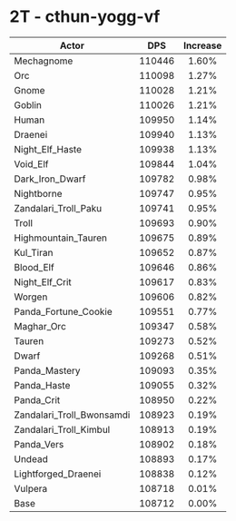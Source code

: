 # 2T - cthun-yogg-vf
| Actor | DPS | Increase |
|---|:---:|:---:|
|Mechagnome|110446|1.60%|
|Orc|110098|1.27%|
|Gnome|110028|1.21%|
|Goblin|110026|1.21%|
|Human|109950|1.14%|
|Draenei|109940|1.13%|
|Night_Elf_Haste|109938|1.13%|
|Void_Elf|109844|1.04%|
|Dark_Iron_Dwarf|109782|0.98%|
|Nightborne|109747|0.95%|
|Zandalari_Troll_Paku|109741|0.95%|
|Troll|109693|0.90%|
|Highmountain_Tauren|109675|0.89%|
|Kul_Tiran|109652|0.87%|
|Blood_Elf|109646|0.86%|
|Night_Elf_Crit|109617|0.83%|
|Worgen|109606|0.82%|
|Panda_Fortune_Cookie|109551|0.77%|
|Maghar_Orc|109347|0.58%|
|Tauren|109273|0.52%|
|Dwarf|109268|0.51%|
|Panda_Mastery|109093|0.35%|
|Panda_Haste|109055|0.32%|
|Panda_Crit|108950|0.22%|
|Zandalari_Troll_Bwonsamdi|108923|0.19%|
|Zandalari_Troll_Kimbul|108913|0.19%|
|Panda_Vers|108902|0.18%|
|Undead|108893|0.17%|
|Lightforged_Draenei|108838|0.12%|
|Vulpera|108718|0.01%|
|Base|108712|0.00%|
